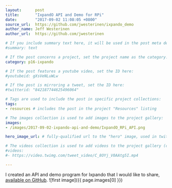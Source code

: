 ```yaml
---
layout:      post
title:       "IxpandO API and Demo for RPi"
date:        "2017-09-02 11:08:05 +0800"
source_url:  https://github.com/jwesterinen/ixpando_demo
author_name: Jeff Westerinen
author_url:  https://github.com/jwesterinen

# If you include summary text here, it will be used in the post meta description instead of an excerpt from the post body
#summary: text

# If the post concerns a project, set the project name as the category:
category: p16-ixpando

# If the post features a youtube video, set the ID here:
#youtubeid: gXsVeNLuWLw

# If the post is mirroring a tweet, set the ID here:
#twitterid: "842187744625496064"

# Tags are used to include the post in specific project collections:
tags:
- resources # includes the post in the project "Resources" listing

# The images collection is used to add images to the project gallery:
images:
- /images/2017-09-02-ixpando-api-and-demo/IxpandO_RPi_API.png

hero_image_url: # fully-qualified url to the "hero" image, used in twitter cards for example

# The videos collection is used to add videos to the project gallery (currently only mp4):
#videos:
#- https://video.twimg.com/tweet_video/C_8OYj_V0AAtg5I.mp4

---
```


I created an API and demo program for Ixpando that I would like to share,
[available on GitHub](https://github.com/jwesterinen/ixpando_demo).
![first image]({{ page.images[0] }})
